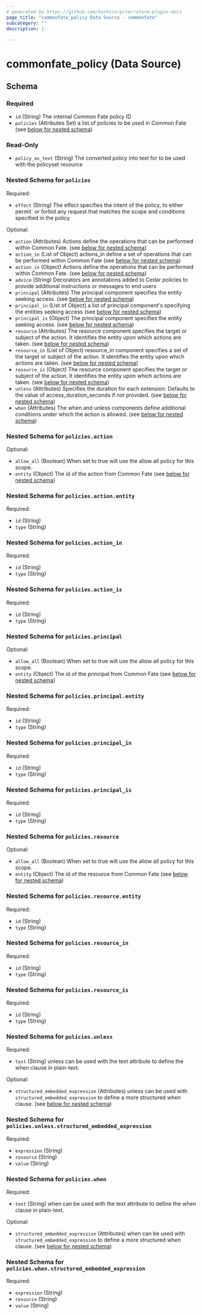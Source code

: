 ```yaml
---
# generated by https://github.com/hashicorp/terraform-plugin-docs
page_title: "commonfate_policy Data Source - commonfate"
subcategory: ""
description: |-
  
---
```


# commonfate_policy (Data Source)





<!-- schema generated by tfplugindocs -->
## Schema

### Required

- `id` (String) The internal Common Fate policy ID
- `policies` (Attributes Set) a list of policies to be used in Common Fate (see [below for nested schema](#nestedatt--policies))

### Read-Only

- `policy_as_text` (String) The converted policy into text for to be used with the policyset resource

<a id="nestedatt--policies"></a>
### Nested Schema for `policies`

Required:

- `effect` (String) The effect specifies the intent of the policy, to either permit` or forbid any request that matches the scope and conditions specified in the policy

Optional:

- `action` (Attributes) Actions define the operations that can be performed within Common Fate. (see [below for nested schema](#nestedatt--policies--action))
- `action_in` (List of Object) actions_in define a set of operations that can be performed within Common Fate (see [below for nested schema](#nestedatt--policies--action_in))
- `action_is` (Object) Actions define the operations that can be performed within Common Fate. (see [below for nested schema](#nestedatt--policies--action_is))
- `advice` (String) Decorators are annotations added to Cedar policies to provide additional instructions or messages to end users
- `principal` (Attributes) The principal component specifies the entity seeking access. (see [below for nested schema](#nestedatt--policies--principal))
- `principal_in` (List of Object) a list of principal component's specifying the entities seeking access (see [below for nested schema](#nestedatt--policies--principal_in))
- `principal_is` (Object) The principal component specifies the entity seeking access. (see [below for nested schema](#nestedatt--policies--principal_is))
- `resource` (Attributes) The resource component specifies the target or subject of the action. It identifies the entity upon which actions are taken. (see [below for nested schema](#nestedatt--policies--resource))
- `resource_in` (List of Object) resource_in component specifies a set of the target or subject of the action. It identifies the entity upon which actions are taken. (see [below for nested schema](#nestedatt--policies--resource_in))
- `resource_is` (Object) The resource component specifies the target or subject of the action. It identifies the entity upon which actions are taken. (see [below for nested schema](#nestedatt--policies--resource_is))
- `unless` (Attributes) Specifies the duration for each extension. Defaults to the value of access_duration_seconds if not provided. (see [below for nested schema](#nestedatt--policies--unless))
- `when` (Attributes) The when and unless components define additional conditions under which the action is allowed. (see [below for nested schema](#nestedatt--policies--when))

<a id="nestedatt--policies--action"></a>
### Nested Schema for `policies.action`

Optional:

- `allow_all` (Boolean) When set to true will use the allow all policy for this scope.
- `entity` (Object) The id of the action from Common Fate (see [below for nested schema](#nestedatt--policies--action--entity))

<a id="nestedatt--policies--action--entity"></a>
### Nested Schema for `policies.action.entity`

Required:

- `id` (String)
- `type` (String)



<a id="nestedatt--policies--action_in"></a>
### Nested Schema for `policies.action_in`

Required:

- `id` (String)
- `type` (String)


<a id="nestedatt--policies--action_is"></a>
### Nested Schema for `policies.action_is`

Required:

- `id` (String)
- `type` (String)


<a id="nestedatt--policies--principal"></a>
### Nested Schema for `policies.principal`

Optional:

- `allow_all` (Boolean) When set to true will use the allow all policy for this scope.
- `entity` (Object) The id of the principal from Common Fate (see [below for nested schema](#nestedatt--policies--principal--entity))

<a id="nestedatt--policies--principal--entity"></a>
### Nested Schema for `policies.principal.entity`

Required:

- `id` (String)
- `type` (String)



<a id="nestedatt--policies--principal_in"></a>
### Nested Schema for `policies.principal_in`

Required:

- `id` (String)
- `type` (String)


<a id="nestedatt--policies--principal_is"></a>
### Nested Schema for `policies.principal_is`

Required:

- `id` (String)
- `type` (String)


<a id="nestedatt--policies--resource"></a>
### Nested Schema for `policies.resource`

Optional:

- `allow_all` (Boolean) When set to true will use the allow all policy for this scope.
- `entity` (Object) The id of the resource from Common Fate (see [below for nested schema](#nestedatt--policies--resource--entity))

<a id="nestedatt--policies--resource--entity"></a>
### Nested Schema for `policies.resource.entity`

Required:

- `id` (String)
- `type` (String)



<a id="nestedatt--policies--resource_in"></a>
### Nested Schema for `policies.resource_in`

Required:

- `id` (String)
- `type` (String)


<a id="nestedatt--policies--resource_is"></a>
### Nested Schema for `policies.resource_is`

Required:

- `id` (String)
- `type` (String)


<a id="nestedatt--policies--unless"></a>
### Nested Schema for `policies.unless`

Required:

- `text` (String) unless can be used with the text attribute to define the when clause in plain-text.

Optional:

- `structured_embedded_expression` (Attributes) unless can be used with `structured_embedded_expression` to define a more structured when clause. (see [below for nested schema](#nestedatt--policies--unless--structured_embedded_expression))

<a id="nestedatt--policies--unless--structured_embedded_expression"></a>
### Nested Schema for `policies.unless.structured_embedded_expression`

Required:

- `expression` (String)
- `resource` (String)
- `value` (String)



<a id="nestedatt--policies--when"></a>
### Nested Schema for `policies.when`

Required:

- `text` (String) when can be used with the text attribute to define the when clause in plain-text.

Optional:

- `structured_embedded_expression` (Attributes) when can be used with `structured_embedded_expression` to define a more structured when clause. (see [below for nested schema](#nestedatt--policies--when--structured_embedded_expression))

<a id="nestedatt--policies--when--structured_embedded_expression"></a>
### Nested Schema for `policies.when.structured_embedded_expression`

Required:

- `expression` (String)
- `resource` (String)
- `value` (String)


